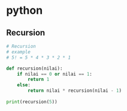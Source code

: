 # python 


## Recursion

```py
# Recursion 
# example 
# 5! = 5 * 4 * 3 * 2 * 1

def recursion(nilai):
    if nilai == 0 or nilai == 1:
        return 1
    else:
        return nilai * recursion(nilai - 1)
   
print(recursion(5))
```

